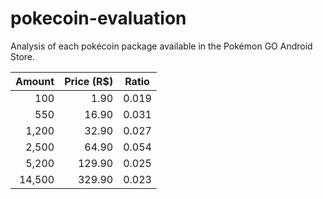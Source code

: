 # pokecoin-evaluation
Analysis of each pokécoin package available in the Pokémon GO Android Store.

| Amount | Price (R$) |  Ratio  |
| -----: | ---------: | :-----: |
|    100 |     1.90   |  0.019  |
|    550 |    16.90   |  0.031  |
|  1,200 |    32.90   |  0.027  |
|  2,500 |    64.90   |  0.054  |
|  5,200 |   129.90   |  0.025  |
| 14,500 |   329.90   |  0.023  |
